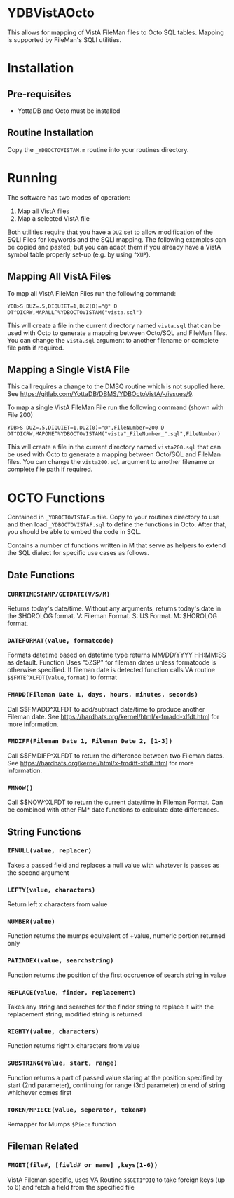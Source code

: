 # YDBVistAOcto
This allows for mapping of VistA FileMan files to Octo SQL tables. Mapping is
supported by FileMan's SQLI utilities.

# Installation
## Pre-requisites

 * YottaDB and Octo must be installed

## Routine Installation

Copy the `_YDBOCTOVISTAM.m` routine into your routines directory.

# Running

The software has two modes of operation:

 1. Map all VistA files
 2. Map a selected VistA file

Both utilities require that you have a `DUZ` set to allow modification of the SQLI Files for keywords and the SQLI mapping. The following examples can be copied and pasted; but you can adapt them if you already have a VistA symbol table properly set-up (e.g. by using `^XUP`).

## Mapping All VistA Files

To map all VistA FileMan Files run the following command:

```
YDB>S DUZ=.5,DIQUIET=1,DUZ(0)="@" D DT^DICRW,MAPALL^%YDBOCTOVISTAM("vista.sql")
```

This will create a file in the current directory named `vista.sql` that can be used with Octo to generate a mapping between Octo/SQL and FileMan files. You can change the `vista.sql` argument to another filename or complete file path if required.

## Mapping a Single VistA File

This call requires a change to the DMSQ routine which is not supplied here. See
https://gitlab.com/YottaDB/DBMS/YDBOctoVistA/-/issues/9.

To map a single VistA FileMan File run the following command (shown with File
200)

```
YDB>S DUZ=.5,DIQUIET=1,DUZ(0)="@",FileNumber=200 D DT^DICRW,MAPONE^%YDBOCTOVISTAM("vista"_FileNumber_".sql",FileNumber)
```

This will create a file in the current directory named `vista200.sql` that can
be used with Octo to generate a mapping between Octo/SQL and FileMan files. You
can change the `vista200.sql` argument to another filename or complete file
path if required.

# OCTO Functions
Contained in `_YDBOCTOVISTAF.m` file. Copy to your routines directory to use
and then load `_YDBOCTOVISTAF.sql` to define the functions in Octo. After that,
you should be able to embed the code in SQL.

Contains a number of functions written in M that serve as helpers to extend
the SQL dialect for specific use cases as follows.

## Date Functions
### `CURRTIMESTAMP/GETDATE(V/S/M)`
Returns today's date/time. Without any arguments, returns today's date in the
$HOROLOG format. V: Fileman Format. S: US Format. M: $HOROLOG format.

### `DATEFORMAT(value, formatcode)`
Formats datetime based on datetime type returns MM/DD/YYYY HH:MM:SS as default. Function Uses "5ZSP" for fileman dates unless formatcode is otherwise specified. If fileman date is detected function calls VA routine `$$FMTE^XLFDT(value,format)` to format

### `FMADD(Fileman Date 1, days, hours, minutes, seconds)`
Call $$FMADD^XLFDT to add/subtract date/time to produce another Fileman date. See https://hardhats.org/kernel/html/x-fmadd-xlfdt.html for more information.

### `FMDIFF(Fileman Date 1, Fileman Date 2, [1-3])`
Call $$FMDIFF^XLFDT to return the difference between two Fileman dates. See https://hardhats.org/kernel/html/x-fmdiff-xlfdt.html for more information.

### `FMNOW()`
Call $$NOW^XLFDT to return the current date/time in Fileman Format. Can be combined with other FM\* date functions to calculate date differences.

## String Functions
### `IFNULL(value, replacer)`
Takes a passed field and replaces a null value with whatever is passes as the second argument

### `LEFTY(value, characters)`
Return left x characters from value

### `NUMBER(value)`
Function returns the mumps equivalent of +value, numeric portion returned only

### `PATINDEX(value, searchstring)`
Function returns the position of the first occruence of search string in value

### `REPLACE(value, finder, replacement)`
Takes any string and searches for the finder string to replace it with the replacement string, modified string is returned

### `RIGHTY(value, characters)`
Function returns right x characters from value

### `SUBSTRING(value, start, range)`
Function returns a part of passed value staring at the position specified by start (2nd parameter), continuing for range (3rd parameter) or end of string whichever comes first

### `TOKEN/MPIECE(value, seperator, token#)`
Remapper for Mumps `$Piece` function

## Fileman Related
### `FMGET(file#, [field# or name] ,keys(1-6))`
VistA Fileman specific, uses VA Routine `$$GET1^DIQ` to take foreign keys (up to 6) and fetch a field from the specified file
